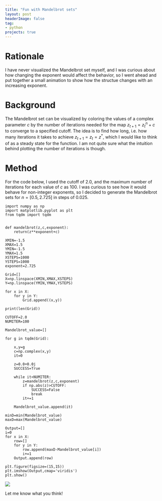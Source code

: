 ```yaml
---
title: "Fun with Mandelbrot sets"
layout: post
headerImage: false
tag:
- python
projects: true
---
```


# Rationale

I have never visualized the Mandelbrot set myself, and I was curious about how changing the exponent would affect the behavior, so I went ahead and put together a small animation to show how the structue changes with an increasing exponent.

# Background

The Mandelbrot set can be visualized by coloring the values of a complex parameter $c$ by the number of iterations needed for the map $z_{t+1}=z_{t}^n + c$ to converge to a specified cutoff. The idea is to find how long, i.e. how many iterations it takes to achieve $z_{t+1}=z_{t}=z^*$, which I would like to think of as a steady state for the function. I am not quite sure what the intuition behind plotting the number of iterations is though. 

# Method

For the code below, I used the cutoff of 2.0, and the maximum number of iterations for each value of $c$ as 100. I was curious to see how it would behave for non-integer exponents, so I decided to generate the Mandelbrot sets for $n=[0.5,2.725]$ in steps of 0.025.

    import numpy as np
    import matplotlib.pyplot as plt
    from tqdm import tqdm
    
    
    def mandelbrot(z,c,exponent):
        return(z**exponent+c)
    
    XMIN=-1.5
    XMAX=1.5
    YMIN=-1.5
    YMAX=1.5
    XSTEPS=1000
    YSTEPS=1000
    exponent=2.725
    
    Grid=[]
    X=np.linspace(XMIN,XMAX,XSTEPS)
    Y=np.linspace(YMIN,YMAX,YSTEPS)
    
    for x in X:
        for y in Y:
            Grid.append((x,y))
    
    print(len(Grid))
    
    CUTOFF=2.0
    NUMITER=100
    
    Mandelbrot_value=[]
    
    for g in tqdm(Grid):
    
        x,y=g
        c=np.complex(x,y)
        it=0
    
        z=0.0+0.0j
        SUCCESS=True
    
        while it<NUMITER:
            z=mandelbrot(z,c,exponent)
            if np.abs(z)>CUTOFF:
                SUCCESS=False
                break
            it+=1
    
        Mandelbrot_value.append(it)
    
    minD=min(Mandelbrot_value)
    maxD=max(Mandelbrot_value)
    
    Output=[]
    i=0
    for x in X:
        row=[]
        for y in Y:
            row.append(maxD-Mandelbrot_value[i])
            i+=1
        Output.append(row)
        
    plt.figure(figsize=(15,15))    
    plt.imshow(Output,cmap='viridis')
    plt.show()

![]({{site.url}}/assets/images/mandelbrot_exponent_bw.gif)

Let me know what you think!